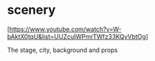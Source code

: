 scenery
=======

[https://www.youtube.com/watch?v=W-bAktX0tqU&list=UUZcuIWPmrTWfz33KQyVbtOg]

The stage, city, background and props
